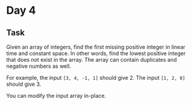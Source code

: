# Day 4
## Task
Given an array of integers, find the first missing positive integer in linear time and constant space. In other words, find the lowest positive integer that does not exist in the array. The array can contain duplicates and negative numbers as well.

For example, the input ```[3, 4, -1, 1]``` should give 2. The input ```[1, 2, 0]``` should give 3.

You can modify the input array in-place.